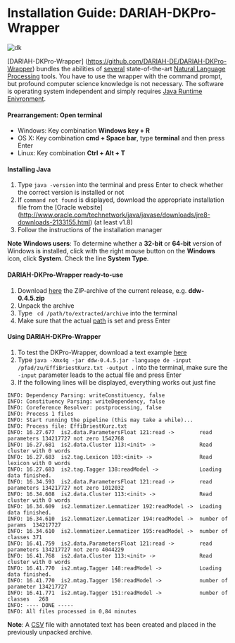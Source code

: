# Installation Guide: DARIAH-DKPro-Wrapper
![dk](https://www.ukp.tu-darmstadt.de/fileadmin/user_upload/Shared_Icons/DKPro.png)

[DARIAH-DKPro-Wrapper] (https://github.com/DARIAH-DE/DARIAH-DKPro-Wrapper) bundles the abilities of [several](https://github.com/DARIAH-DE/DARIAH-DKPro-Wrapper/blob/master/doc/tutorial.adoc#AvailableComponents) state-of-the-art [Natural Language Processing](https://en.wikipedia.org/wiki/Natural_language_processing) tools. You have to use the wrapper with the command prompt, but profound computer science knowledge is not necessary. The software is operating system independent and simply requires [Java Runtime Enivronment](https://en.wikipedia.org/wiki/Java_virtual_machine#Execution_environment).

#### Prearrangement: Open terminal
- Windows: Key combination **Windows key + R**
- OS X: Key combination **cmd + Space bar**, type **terminal** and then press Enter
- Linux: Key combination **Ctrl + Alt + T**

#### Installing Java
1. Type `java -version` into the terminal and press Enter to check whether the correct version is installed or not
2. If `command not found` is displayed, download the appropriate installation file from the [Oracle website] (http://www.oracle.com/technetwork/java/javase/downloads/jre8-downloads-2133155.html) (at least v1.8)
3. Follow the instructions of the installation manager

**Note Windows users**: To determine whether a **32-bit** or **64-bit** version of Windows is installed, click with the right mouse button on the **Windows** icon, click **System**. Check the line **System Type**.

#### DARIAH-DKPro-Wrapper ready-to-use
1. Download [here](https://github.com/DARIAH-DE/DARIAH-DKPro-Wrapper/releases) the ZIP-archive of the current release, e.g. **ddw-0.4.5.zip**
2. Unpack the archive
3. Type ` cd /path/to/extracted/archive` into the terminal
4. Make sure that the actual [path](https://en.wikipedia.org/wiki/Path_(computing)) is set and press Enter

#### Using DARIAH-DKPro-Wrapper
1. To test the DKPro-Wrapper, download a text example [here](https://wiki.de.dariah.eu/download/attachments/40213783/EffiBriestKurz.txt)
2. Type `java -Xmx4g -jar ddw-0.4.5.jar -language de -input /pfad/zu/EffiBriestKurz.txt -output .` into the terminal, make sure the `-input` parameter leads to the actual file and press Enter
3. If the following lines will be displayed, everything works out just fine

~~~
INFO: Dependency Parsing: writeConstituency, false
INFO: Constituency Parsing: writeDependency, false
INFO: Coreference Resolver: postprocessing, false
INFO: Process 1 files
INFO: Start running the pipeline (this may take a while)...
INFO: Process file: EffiBriestKurz.txt
INFO: 16.27.677  is2.data.ParametersFloat 121:read ->        read parameters 134217727 not zero 1542768
INFO: 16.27.681  is2.data.Cluster 113:<init> ->              Read cluster with 0 words 
INFO: 16.27.683  is2.tag.Lexicon 103:<init> ->               Read lexicon with 0 words 
INFO: 16.27.683  is2.tag.Tagger 138:readModel ->             Loading data finished. 
INFO: 16.34.593  is2.data.ParametersFloat 121:read ->        read parameters 134217727 not zero 1012032
INFO: 16.34.608  is2.data.Cluster 113:<init> ->              Read cluster with 0 words 
INFO: 16.34.609  is2.lemmatizer.Lemmatizer 192:readModel ->  Loading data finished. 
INFO: 16.34.610  is2.lemmatizer.Lemmatizer 194:readModel ->  number of params  134217727
INFO: 16.34.610  is2.lemmatizer.Lemmatizer 195:readModel ->  number of classes 371
INFO: 16.41.759  is2.data.ParametersFloat 121:read ->        read parameters 134217727 not zero 4044229
INFO: 16.41.768  is2.data.Cluster 113:<init> ->              Read cluster with 0 words 
INFO: 16.41.770  is2.mtag.Tagger 148:readModel ->            Loading data finished. 
INFO: 16.41.770  is2.mtag.Tagger 150:readModel ->            number of parameter 134217727
INFO: 16.41.771  is2.mtag.Tagger 151:readModel ->            number of classes   268
INFO: ---- DONE -----
INFO: All files processed in 0,84 minutes
~~~

**Note**: A [CSV](https://en.wikipedia.org/wiki/Comma-separated_values) file with annotated text has been created and placed in the previously unpacked archive.
